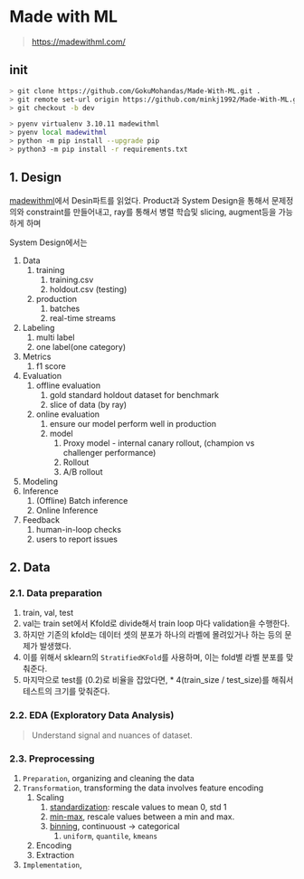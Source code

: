 # Made with ML
> https://madewithml.com/

## init

```bash
> git clone https://github.com/GokuMohandas/Made-With-ML.git .
> git remote set-url origin https://github.com/minkj1992/Made-With-ML.git
> git checkout -b dev

> pyenv virtualenv 3.10.11 madewithml
> pyenv local madewithml
> python -m pip install --upgrade pip 
> python3 -m pip install -r requirements.txt
```

## 1. Design

[madewithml](https://madewithml.com/courses/mlops/preparation/)에서 Desin파트를 읽었다. Product과 System Design을 통해서 문제정의와 constraint를 만들어내고, ray를 통해서 병렬 학습및 slicing, augment등을 가능하게 하며

System Design에서는 

1. Data
    1. training
        1. training.csv
        2. holdout.csv (testing)
    2. production
        1. batches
        2. real-time streams
2. Labeling
    1. multi label
    2. one label(one category)
3. Metrics
    1. f1 score
4. Evaluation
    1. offline evaluation
        1. gold standard holdout dataset for benchmark
        2. slice of data (by ray)
    2. online evaluation
        1. ensure our model perform well in production
        2. model
            1. Proxy model - internal canary rollout, (champion vs challenger performance)
            2. Rollout
            3. A/B rollout
5. Modeling
6. Inference
    1. (Offline) Batch inference
    2. Online Inference
7. Feedback
    1. human-in-loop checks
    2. users to report issues
   
## 2. Data

### 2.1. Data preparation
1. train, val, test
2. val는 train set에서 Kfold로 divide해서 train loop 마다 validation을 수행한다.
3. 하지만 기존의 kfold는 데이터 셋의 분포가 하나의 라벨에 몰려있거나 하는 등의 문제가 발생했다.
4. 이를 위해서 sklearn의 `StratifiedKFold`를 사용하며, 이는 fold별 라벨 분포를 맞춰준다.
5. 마지막으로 test를 (0.2)로 비율을 잡았다면, * 4(train_size / test_size)를 해줘서 테스트의 크기를 맞춰준다.

### 2.2. EDA (Exploratory Data Analysis)
> Understand signal and nuances of dataset.

### 2.3. Preprocessing

1. `Preparation`, organizing and cleaning the data
2. `Transformation`, transforming the data involves feature encoding
    1. Scaling
        1. [standardization](https://scikit-learn.org/stable/modules/generated/sklearn.preprocessing.StandardScaler.html#sklearn.preprocessing.StandardScaler): rescale values to mean 0, std 1
        2. [min-max](https://scikit-learn.org/stable/modules/generated/sklearn.preprocessing.minmax_scale.html#sklearn.preprocessing.minmax_scale), rescale values between a min and max.
        3. [binning](https://scikit-learn.org/stable/modules/generated/sklearn.preprocessing.KBinsDiscretizer.html), continuoust -> categorical
            1. `uniform`, `quantile`, `kmeans`
    2. Encoding
    3. Extraction
3. `Implementation`, 